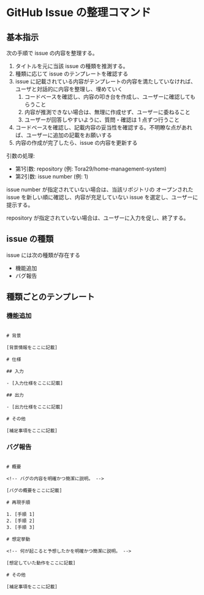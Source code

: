 # GitHub Issue の整理コマンド

## 基本指示

次の手順で issue の内容を整理する。

1. タイトルを元に当該 issue の種類を推測する。
2. 種類に応じて issue のテンプレートを確認する
3. issue に記載されている内容がテンプレートの内容を満たしていなければ、ユーザと対話的に内容を整理し、埋めていく
   1. コードベースを確認し、内容の叩き台を作成し、ユーザーに確認してもらうこと
   2. 内容が推測できない場合は、無理に作成せず、ユーザーに委ねること
   3. ユーザーが回答しやすいように、質問・確認は 1 点ずつ行うこと
4. コードベースを確認し、記載内容の妥当性を確認する。不明瞭な点があれば、ユーザーに追加の記載をお願いする
5. 内容の作成が完了したら、issue の内容を更新する

引数の処理:
- 第1引数: repository (例: Tora29/home-management-system)
- 第2引数: issue number (例: 1)

issue number が指定されていない場合は、当該リポジトリの オープンされた issue を新しい順に確認し、内容が充足していない issue を選定し、ユーザーに提示する。

repository が指定されていない場合は、ユーザーに入力を促し、終了する。

## issue の種類

issue には次の種類が存在する

- 機能追加
- バグ報告

## 種類ごとのテンプレート

### 機能追加

```

# 背景

[背景情報をここに記載]

# 仕様

## 入力

- [入力仕様をここに記載]

## 出力

- [出力仕様をここに記載]

# その他

[補足事項をここに記載]

```

### バグ報告

```

# 概要

<!-- バグの内容を明確かつ簡潔に説明。 -->

[バグの概要をここに記載]

# 再現手順

1. [手順 1]
2. [手順 2]
3. [手順 3]

# 想定挙動

<!-- 何が起こると予想したかを明確かつ簡潔に説明。 -->

[想定していた動作をここに記載]

# その他

[補足事項をここに記載]
```